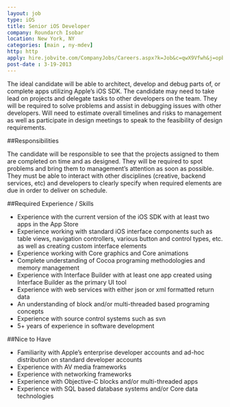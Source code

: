 ```yaml
---
layout: job
type: iOS
title: Senior iOS Developer
company: Roundarch Isobar
location: New York, NY
categories: [main , ny-mdev]
http: http
apply: hire.jobvite.com/CompanyJobs/Careers.aspx?k=Job&c=qwX9Vfwh&j=opbVWfwb
post-date : 3-19-2013
---
```


The ideal candidate will be able to architect, develop and debug parts of, or complete apps utilizing Apple’s iOS SDK.  The candidate may need to take lead on projects and delegate tasks to other developers on the team.  They will be required to solve problems and assist in debugging issues with other developers.  Will need to estimate overall timelines and risks to management as well as participate in design meetings to speak to the feasibility of design requirements.
 
##Responsibilities
 
The candidate will be responsible to see that the projects assigned to them are completed on time and as designed.  They will be required to spot problems and bring them to management’s attention as soon as possible.  They must be able to interact with other disciplines (creative, backend services, etc) and developers to clearly specify when required elements are due in order to deliver on schedule.
 
##Required Experience / Skills

* Experience with the current version of the iOS SDK with at least two apps in the App Store
* Experience working with standard iOS interface components such as table views, navigation controllers, various button and control types, etc. as well as creating custom interface elements
* Experience working with Core graphics and Core animations
* Complete understanding of Cocoa programing methodologies and memory management
* Experience with Interface Builder with at least one app created using Interface Builder as the primary UI tool
* Experience with web services with either json or xml formatted return data
* An understanding of block and/or multi-threaded based programing concepts
* Experience with source control systems such as svn
* 5+ years of experience in software development 

##Nice to Have

* Familiarity with Apple’s enterprise developer accounts and ad-hoc distribution on standard developer accounts
* Experience with AV media frameworks
* Experience with networking frameworks
* Experience with Objective-C blocks and/or multi-threaded apps
* Experience with SQL based database systems and/or Core data technologies
